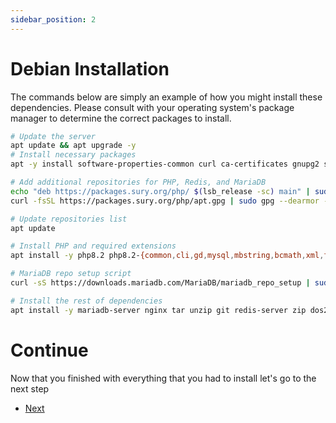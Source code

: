 ```yaml
---
sidebar_position: 2
---
```


# Debian Installation

The commands below are simply an example of how you might install these dependencies. Please consult with your operating system's package manager to determine the correct packages to install.
```bash
# Update the server
apt update && apt upgrade -y
# Install necessary packages
apt -y install software-properties-common curl ca-certificates gnupg2 sudo lsb-release

# Add additional repositories for PHP, Redis, and MariaDB
echo "deb https://packages.sury.org/php/ $(lsb_release -sc) main" | sudo tee /etc/apt/sources.list.d/sury-php.list
curl -fsSL https://packages.sury.org/php/apt.gpg | sudo gpg --dearmor -o /etc/apt/trusted.gpg.d/sury-keyring.gpg

# Update repositories list
apt update

# Install PHP and required extensions
apt install -y php8.2 php8.2-{common,cli,gd,mysql,mbstring,bcmath,xml,fpm,curl,zip}

# MariaDB repo setup script
curl -sS https://downloads.mariadb.com/MariaDB/mariadb_repo_setup | sudo bash

# Install the rest of dependencies
apt install -y mariadb-server nginx tar unzip git redis-server zip dos2unix
```

# Continue 
Now that you finished with everything that you had to install let's go to the next step 
- [Next](/docs/MythicalDash/install.md#installing-composer)
